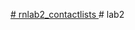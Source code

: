 [﻿# rnlab2_contactlists
](https://github.com/tuansro002/rnlab2_contactlists/assets/83362420/7d984cde-34dd-4bd9-896c-fccb4f9f69ef)
#   l a b 2  
 